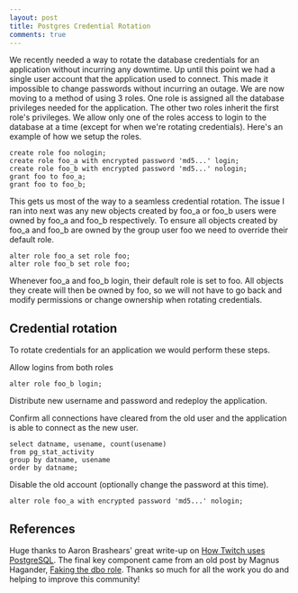 ```yaml
---
layout: post
title: Postgres Credential Rotation
comments: true
---
```


We recently needed a way to rotate the database credentials for an application without incurring any downtime.  Up until this point we had a single user account that the application used to connect.  This made it impossible to change passwords without incurring an outage.  We are now moving to a method of using 3 roles.  One role is assigned all the database privileges needed for the application.  The other two roles inherit the first role's privileges.  We allow only one of the roles access to login to the database at a time (except for when we're rotating credentials).  Here's an example of how we setup the roles.

```
create role foo nologin;
create role foo_a with encrypted password 'md5...' login;
create role foo_b with encrypted password 'md5...' nologin;
grant foo to foo_a;
grant foo to foo_b;
```

This gets us most of the way to a seamless credential rotation.  The issue I ran into next was any new objects created by foo_a or foo_b users were owned by foo_a and foo_b respectively.  To ensure all objects created by foo_a and foo_b are owned by the group user foo we need to override their default role.  

```
alter role foo_a set role foo;
alter role foo_b set role foo;
```

Whenever foo_a and foo_b login, their default role is set to foo.  All objects they create will then be owned by foo, so we will not have to go back and modify permissions or change ownership when rotating credentials.


## Credential rotation

To rotate credentials for an application we would perform these steps.

Allow logins from both roles

```
alter role foo_b login;
```

Distribute new username and password and redeploy the application.  

Confirm all connections have cleared from the old user and the application is able to connect as the new user.

```
select datname, usename, count(usename)
from pg_stat_activity
group by datname, usename
order by datname;
```

Disable the old account (optionally change the password at this time).

```
alter role foo_a with encrypted password 'md5...' nologin;
```

## References

Huge thanks to Aaron Brashears' great write-up on [How Twitch uses PostgreSQL](https://blog.twitch.tv/how-twitch-uses-postgresql-c34aa9e56f58#.1yfjcma6l).  The final key component came from an old post by Magnus Hagander, [Faking the dbo role](https://www.hagander.net/blog/faking-the-dbo-role-70/).  Thanks so much for all the work you do and helping to improve this community!
